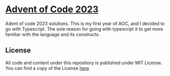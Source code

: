 # [Advent of Code 2023](https://adventofcode.com/)

Adent of code 2023 solutions. 
This is my first year of AOC, and I decided to go with Typescript.
The sole reason for going with typescript it to get more familiar with the
language and its constructs.

## License

All code and content under this repository is published under MIT License.
You can find a copy of the License [here](LICENSE)